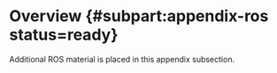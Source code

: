 # Overview {#subpart:appendix-ros status=ready}

Additional ROS material is placed in this appendix subsection. 